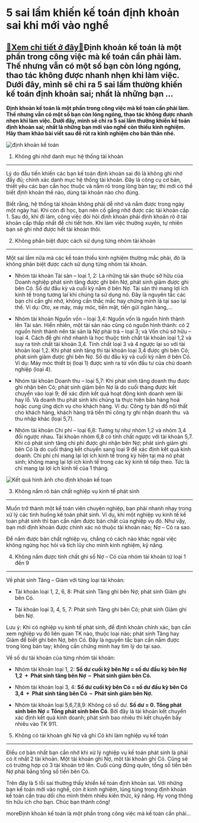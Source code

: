 5 sai lầm khiến kế toán định khoản sai khi mới vào nghề
=======================================================

[:gift:Xem chi tiết ở đây:gift:](https://hddtvn.com/5-sai-lam-khien-ke-toan-dinh-khoan-sai-khi-moi-vao-nghe/)Định khoản kế toán là một phần trong công việc mà kế toán cần phải làm. Thế nhưng vẫn có một số bạn còn lóng ngóng, thao tác không được nhanh nhẹn khi làm việc. Dưới đây, mình sẽ chỉ ra 5 sai lầm thường khiến kế toán định khoản sai; nhất là những bạn …
------------------------------------------------------------------------------------------------------------------------------------------------------------------------------------------------------------------------------------------------------------

**Định khoản kế toán là một phần trong công việc mà kế toán cần phải làm. Thế nhưng vẫn có một số bạn còn lóng ngóng, thao tác không được nhanh nhẹn khi làm việc. Dưới đây, mình sẽ chỉ ra 5 sai lầm thường khiến kế toán định khoản sai; nhất là những bạn mới vào nghề còn thiếu kinh nghiệm. Hãy tham khảo bài viết sau để rút ra kinh nghiệm cho bản thân nhé.**


![định khoản kế toán](https://hddtvn.com/wp-content/uploads/2021/01/khai-niem-thue-thu-nhap-doanh-nghiep.jpg)


1. Không ghi nhớ danh mục hệ thống tài khoản
--------------------------------------------


Lý do đầu tiến khiến các bạn kế toán định khoản sai đó là không ghi nhớ đầy đủ; chính xác danh mục hệ thống tài khoản. Đây là công cụ cơ bản, thiết yêu các bạn cần học thuộc và nắm rõ trong lòng bàn tay; thì mới có thể biết định khoản thế nào, dùng tài khoản nào cho đúng.


Biết rằng, hệ thống tài khoản không phải dễ nhớ và nắm được trong ngày một ngày hai. Khi còn đi học, bạn nên cố gắng nhớ được các tài khoản cấp 1. Sau đó, khi đi làm, công việc đòi hỏi định khoản phải định khoản rõ ở tài khoản cấp thấp nhất để chi tiết hơn. Khi làm việc thường xuyên, tự nhiên bạn sẽ ghi nhớ được hết tài khoản thôi.


2. Không phân biệt được cách sử dụng từng nhóm tài khoản
--------------------------------------------------------


Một sai lầm nữa mà các kế toán thiếu kinh nghiệm thường mắc phải, đó là không phân biệt được cách sử dụng từng nhóm tài khoản.




* Nhóm tài khoản Tài sản – loại 1, 2: Là những tài sản thuộc sở hữu của Doanh nghiệp phát sinh tăng được ghi bên Nợ, phát sinh giảm được ghi bên Có. Số dư đầu kỳ và cuối kỳ nằm ở bên Nợ. Tài sản thì mang lợi ích kinh tế trong tương lai khi chúng ta sử dụng nó. Đây là nguyên tắc các bạn chỉ cần ghi nhớ, không cần thắc mắc hay chứng minh là tại sao lại thế. Ví dụ: Oto, xe máy, máy móc, tiền mặt, tiền gửi ngân hàng,…

* Nhóm tài khoản Nguồn vốn – loại 3,4: Nguồn vốn là nguồn hình thành lên Tài sản. Hiển nhiên, một tài sản nào cũng có nguồn hình thành: có 2 nguồn hình thành nên tài sản là Nợ phải trả – loại 3; và Vốn chủ sở hữu – loại 4. Cách để ghi nhớ nhanh là học thuộc tính chất tài khoản loại 1,2 và suy ra tính chất tài khoản 3,4. Tính chất loại 3 và 4 ngược lại so với tài khoản loại 1,2. Khi phát sinh tăng thì tài khoản loại 3,4 được ghi bên Có; phát sinh giảm được ghi bên Nợ. Số dư đầu kỳ và cuối kỳ nằm ở bên Có. Ví dụ: Máy móc thiết bị (loại 1) được sinh ra từ vốn đầu tư của chủ doanh nghiệp (loại 4).

* Nhóm tài khoản Doanh thu – loại 5,7: Khi phát sinh tăng doanh thu được ghi nhận bên Có; phát sinh giảm bên Nợ là do cuối tháng được kết chuyển vào loại 9; để xác định kết quả hoạt động kinh doanh xem lãi hay lỗ. Và doanh thu phát sinh khi chúng ta thực hiện bán hàng hoá hoặc cung ứng dịch vụ cho khách hàng. Ví dụ: Công ty bán đồ nội thất cho khách hàng, khách hàng trả tiền thì công ty ghi nhận doanh thu  và thu nhập khác (loại 5,7).

* Nhóm tài khoản Chi phí – loại 6,8: Tương tự như nhóm 1,2 và nhóm 3,4 đối ngược nhau. Tài khoản nhóm 6,8 có tính chất ngược với tài khoản 5,7. Khi có phát sinh tăng chi phí được ghi nhận bên Nợ; phát sinh giảm ghi bên Có là do cuối tháng kết chuyển sang loại 9 để xác định kết quả kinh doanh. Chi phí chỉ mang lại lợi ích kinh tế trong kỳ hiện tại mà nó phát sinh; không mang lại lợi ích kinh tế trong các kỳ kinh tế tiếp theo. Tức là chỉ mang lại lợi ích kinh tế của 1 tháng.



![Kết quả hình ảnh cho định khoản kế toan](https://hddtvn.com/wp-content/uploads/2021/01/99175130.jpg)


3. Không nắm rõ bản chất nghiệp vụ kinh tế phát sinh
----------------------------------------------------


Muốn trở thành một kế toán viên chuyên nghiệp, bạn phải nhanh nhạy trong xử lý các tình huống kế toán phát sinh. Ví dụ, khi một nghiệp vụ kinh tế kế toán phát sinh thì bạn cần nắm được bản chất của nghiệp vụ đó. Như vậy, bạn mới định khoản được chính xác nó thuộc tài khoản nào; Nợ – Có ra sao.


Để nắm được bản chất nghiệp vụ, chẳng có cách nào khác ngoài việc không ngừng học hỏi và tích lũy cho mình kinh nghiệm, kỹ năng.


4. Không nắm được tính chất ghi sổ Nợ – Có của nhóm tài khoản từ loại 1 đến 9
-----------------------------------------------------------------------------


Về phát sinh Tăng – Giảm với từng loại tài khoản:




* Tài khoản loại 1, 2, 6, 8: Phát sinh Tăng ghi bên Nợ; phát sinh Giảm ghi bên Có.

* Tài khoản loại 3, 4, 5, 7: Phát sinh Tăng ghi bên Có; phát sinh Giảm ghi bên Nợ.



Lưu ý: Khi có nghiệp vụ kinh tế phát sinh, để định khoản chính xác, bạn cần xem nghiệp vụ đó liên quan TK nào, thuộc loại nào; phát sinh Tăng hay Giảm để biết ghi bên Nợ, bên Có. Đây là nguyên tắc bạn cần nắm được trong lòng bàn tay; không cần chứng minh hay tìm lý do tại sao.


Về số dư tài khoản của từng nhóm tài khoản:




* Nhóm tài khoản loại 1, 2: **Số dư cuối kỳ bên Nợ = số dư đầu kỳ bên Nợ 1,2  +  Phát sinh tăng bên Nợ  –  Phát sinh giảm bên Có.**

* Nhóm tài khoản loại 3, 4: **Số dư cuối kỳ bên Có = số dư đầu kỳ bên Có 3,4  +  Phát sinh tăng bên Có  –  Phát sinh giảm bên Nợ.**

* Nhóm tài khoản loại 5,6,7,8,9: Không có số dư. **Số dư = 0. Tổng phát sinh bên Nợ = Tổng phát sinh bên Có**. Bởi đây là tài khoản kết chuyển xác định kết quả kinh doanh; phát sinh bao nhiêu thì kết chuyển bấy nhiêu vào TK 911.



5. Không có tài khoản ghi Nợ và ghi Có khi làm nghiệp vụ kế toán
----------------------------------------------------------------


Điều cơ bản nhất bạn cần nhớ khi xử lý nghiệp vụ kế toán phát sinh là phải có ít nhất 2 tài khoản. Một tài khoản ghi Nợ, một tài khoản ghi Có. Cũng sẽ có trường hợp có 3 tài khoản trở lên. Cuối cùng đừng quên, tổng số tiền bên Nợ phải bằng tổng số tiền bên Có.


Trên đây là 5 lỗi sai thường thấy khiến kế toán định khoản sai. Với những bạn kế toán mới vào nghề, còn ít kinh nghiệm, lúng túng trong định khoản kế toán cần trau dồi cho mình thêm nhiều kiến thức, kỹ năng. Hy vọng thông tin hữu ích cho bạn. Chúc bạn thành công!



moreĐịnh khoản kế toán là một phần trong công việc mà kế toán cần phải…

